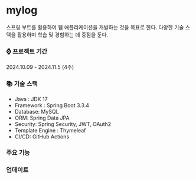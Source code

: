 # mylog

스프링 부트를 활용하여 웹 애플리케이션을 개발하는 것을 목표로 한다. 
다양한 기술 스택을 활용하며 학습 및 경험하는 데 중점을 둔다.

### ⌚ 프로젝트 기간

2024.10.09 - 2024.11.5 (4주)

### 📚 기술 스택

- Java : JDK 17
- Framework : Spring Boot 3.3.4
- Database: MySQL
- ORM: Spring Data JPA
- Security: Spring Security, JWT, OAuth2
- Template Engine : Thymeleaf
- CI/CD: GitHub Actions

### 주요 기능 

### 업데이트 
